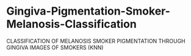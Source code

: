 # Gingiva-Pigmentation-Smoker-Melanosis-Classification
CLASSIFICATION OF MELANOSIS SMOKER PIGMENTATION THROUGH GINGIVA IMAGES OF SMOKERS (KNN)
